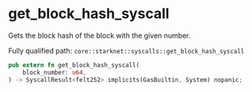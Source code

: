# get_block_hash_syscall

Gets the block hash of the block with the given number.

Fully qualified path: `core::starknet::syscalls::get_block_hash_syscall`

```rust
pub extern fn get_block_hash_syscall(
    block_number: u64,
) -> SyscallResult<felt252> implicits(GasBuiltin, System) nopanic;
```

